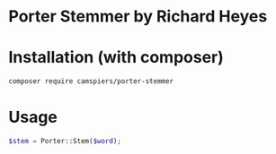 # Porter Stemmer by Richard Heyes

# Installation (with composer)

```sh
composer require camspiers/porter-stemmer
```

# Usage

```php
$stem = Porter::Stem($word);
```
